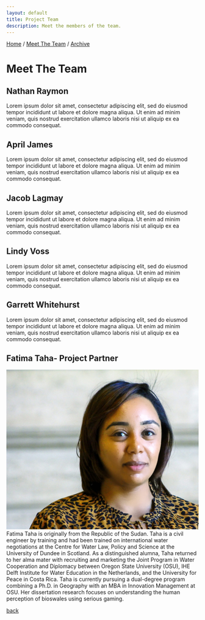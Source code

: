 ```yaml
---
layout: default
title: Project Team
description: Meet the members of the team.
---
```

[Home](./)      /       [Meet The Team](./team.html)        /       [Archive](./archive.html)

# Meet The Team

## Nathan Raymon
Lorem ipsum dolor sit amet, consectetur adipiscing elit, sed do eiusmod tempor incididunt ut labore et dolore magna aliqua. Ut enim ad minim veniam, quis nostrud exercitation ullamco laboris nisi ut aliquip ex ea commodo consequat.

## April James
Lorem ipsum dolor sit amet, consectetur adipiscing elit, sed do eiusmod tempor incididunt ut labore et dolore magna aliqua. Ut enim ad minim veniam, quis nostrud exercitation ullamco laboris nisi ut aliquip ex ea commodo consequat.

## Jacob Lagmay
Lorem ipsum dolor sit amet, consectetur adipiscing elit, sed do eiusmod tempor incididunt ut labore et dolore magna aliqua. Ut enim ad minim veniam, quis nostrud exercitation ullamco laboris nisi ut aliquip ex ea commodo consequat.

## Lindy Voss
Lorem ipsum dolor sit amet, consectetur adipiscing elit, sed do eiusmod tempor incididunt ut labore et dolore magna aliqua. Ut enim ad minim veniam, quis nostrud exercitation ullamco laboris nisi ut aliquip ex ea commodo consequat.

## Garrett Whitehurst
Lorem ipsum dolor sit amet, consectetur adipiscing elit, sed do eiusmod tempor incididunt ut labore et dolore magna aliqua. Ut enim ad minim veniam, quis nostrud exercitation ullamco laboris nisi ut aliquip ex ea commodo consequat.

## Fatima Taha- Project Partner
![fatima](assets/FatimaTaha.jpeg)
Fatima Taha is originally from the Republic of the Sudan. Taha is a civil engineer by training and had been trained on international water negotiations at the Centre for Water Law, Policy and Science at the University of Dundee in Scotland. As a distinguished alumna, Taha returned to her alma mater with recruiting and marketing the Joint Program in Water Cooperation and Diplomacy between Oregon State University (OSU), IHE Delft Institute for Water Education in the Netherlands, and the University for Peace in Costa Rica. Taha is currently pursuing a dual-degree program combining a Ph.D. in Geography with an MBA in Innovation Management at OSU. Her dissertation research focuses on understanding the human perception of bioswales using serious gaming.

[back](./)